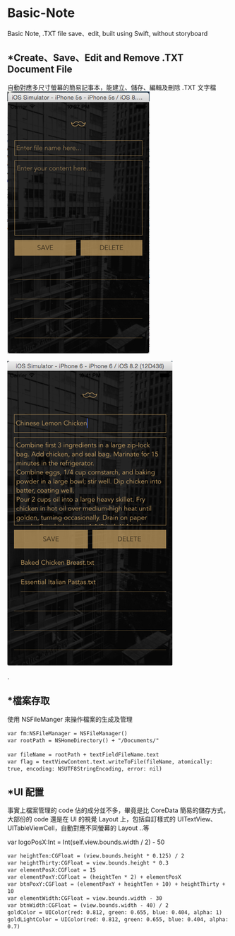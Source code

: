 # Basic-Note
Basic Note, .TXT file save、edit, built using Swift, without storyboard

*Create、Save、Edit and Remove .TXT Document File
-------------------------------------------------------------------

自動對應多尺寸螢幕的簡易記事本，能建立、儲存、編輯及刪除 .TXT 文字檔
![image](https://raw.githubusercontent.com/Smith0314/Basic-Note/master/screenshots/iphone5s.png)

![image](https://raw.githubusercontent.com/Smith0314/Basic-Note/master/screenshots/iphone6.png) 

.        

*檔案存取
-------------------------------------------------------------------

使用 NSFileManger 來操作檔案的生成及管理

    var fm:NSFileManager = NSFileManager()
    var rootPath = NSHomeDirectory() + "/Documents/"

    var fileName = rootPath + textFieldFileName.text
    var flag = textViewContent.text.writeToFile(fileName, atomically: true, encoding: NSUTF8StringEncoding, error: nil)

*UI 配置
-------------------------------------------------------------------

事實上檔案管理的 code 佔的成分並不多，畢竟是比 CoreData 簡易的儲存方式，大部份的 code 還是在 UI 的視覺 Layout 上，包括自訂樣式的 UITextView、UITableViewCell，自動對應不同螢幕的 Layout ..等

   var logoPosX:Int = Int(self.view.bounds.width / 2) - 50
   
    var heightTen:CGFloat = (view.bounds.height * 0.125) / 2
    var heightThirty:CGFloat = view.bounds.height * 0.3
    var elementPosX:CGFloat = 15
    var elementPoxY:CGFloat = (heightTen * 2) + elementPosX
    var btnPoxY:CGFloat = (elementPoxY + heightTen + 10) + heightThirty + 10
    var elementWidth:CGFloat = view.bounds.width - 30
    var btnWidth:CGFloat = (view.bounds.width - 40) / 2
    goldColor = UIColor(red: 0.812, green: 0.655, blue: 0.404, alpha: 1)
    goldLightColor = UIColor(red: 0.812, green: 0.655, blue: 0.404, alpha: 0.7)
    
    
